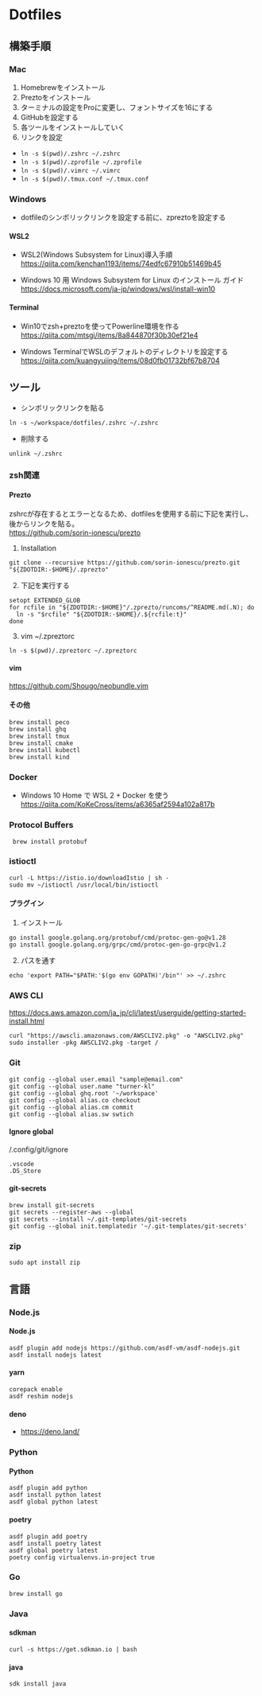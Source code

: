 # Dotfiles

## 構築手順

### Mac
1. Homebrewをインストール  
2. Preztoをインストール
3. ターミナルの設定をProに変更し、フォントサイズを16にする
4. GitHubを設定する
5. 各ツールをインストールしていく
6. リンクを設定
- `ln -s $(pwd)/.zshrc ~/.zshrc`
- `ln -s $(pwd)/.zprofile ~/.zprofile`
- `ln -s $(pwd)/.vimrc ~/.vimrc`
- `ln -s $(pwd)/.tmux.conf ~/.tmux.conf`

### Windows
- dotfileのシンボリックリンクを設定する前に、zpreztoを設定する

#### WSL2
- WSL2(Windows Subsystem for Linux)導入手順   
https://qiita.com/kenchan1193/items/74edfc67910b51469b45

- Windows 10 用 Windows Subsystem for Linux のインストール ガイド  
https://docs.microsoft.com/ja-jp/windows/wsl/install-win10

#### Terminal
- Win10でzsh+preztoを使ってPowerline環境を作る  
https://qiita.com/mtsgi/items/8a844870f30b30ef21e4

- Windows TerminalでWSLのデフォルトのディレクトリを設定する   
https://qiita.com/kuangyujing/items/08d0fb01732bf67b8704


## ツール
- シンボリックリンクを貼る
```
ln -s ~/workspace/dotfiles/.zshrc ~/.zshrc
```

- 削除する
```
unlink ~/.zshrc
```

### zsh関連
#### Prezto
zshrcが存在するとエラーとなるため、dotfilesを使用する前に下記を実行し、後からリンクを貼る。  
https://github.com/sorin-ionescu/prezto  
1. Installation  
```
git clone --recursive https://github.com/sorin-ionescu/prezto.git "${ZDOTDIR:-$HOME}/.zprezto"
```

2. 下記を実行する
```
setopt EXTENDED_GLOB
for rcfile in "${ZDOTDIR:-$HOME}"/.zprezto/runcoms/^README.md(.N); do
  ln -s "$rcfile" "${ZDOTDIR:-$HOME}/.${rcfile:t}"
done
```

3. vim ~/.zpreztorc
```
ln -s $(pwd)/.zpreztorc ~/.zpreztorc
```

#### vim
https://github.com/Shougo/neobundle.vim

#### その他
```
brew install peco
brew install ghq
brew install tmux
brew install cmake
brew install kubectl
brew install kind
```

### Docker
- Windows 10 Home で WSL 2 + Docker を使う  
https://qiita.com/KoKeCross/items/a6365af2594a102a817b


### Protocol Buffers
```
 brew install protobuf
```

### istioctl
```
curl -L https://istio.io/downloadIstio | sh -
sudo mv ~/istioctl /usr/local/bin/istioctl
```

#### プラグイン
1. インストール
```
go install google.golang.org/protobuf/cmd/protoc-gen-go@v1.28
go install google.golang.org/grpc/cmd/protoc-gen-go-grpc@v1.2
```

2. パスを通す
```
echo 'export PATH="$PATH:'$(go env GOPATH)'/bin"' >> ~/.zshrc
```

### AWS CLI
https://docs.aws.amazon.com/ja_jp/cli/latest/userguide/getting-started-install.html
```
curl "https://awscli.amazonaws.com/AWSCLIV2.pkg" -o "AWSCLIV2.pkg"
sudo installer -pkg AWSCLIV2.pkg -target /
```

### Git
```
git config --global user.email "sample@email.com"
git config --global user.name "turner-kl"
git config --global ghq.root '~/workspace'
git config --global alias.co checkout
git config --global alias.cm commit
git config --global alias.sw swtich
```

#### Ignore global
/.config/git/ignore
```
.vscode
.DS_Store
```

#### git-secrets
```
brew install git-secrets
git secrets --register-aws --global
git secrets --install ~/.git-templates/git-secrets
git config --global init.templatedir '~/.git-templates/git-secrets'
```

### zip
```
sudo apt install zip
```

## 言語

### Node.js
#### Node.js
```
asdf plugin add nodejs https://github.com/asdf-vm/asdf-nodejs.git
asdf install nodejs latest
```

#### yarn
```
corepack enable
asdf reshim nodejs
```

#### deno
- https://deno.land/


### Python
#### Python
```
asdf plugin add python
asdf install python latest
asdf global python latest
```

#### poetry
```
asdf plugin add poetry
asdf install poetry latest
asdf global poetry latest
poetry config virtualenvs.in-project true
```

### Go
```
brew install go
```

### Java
#### sdkman
```
curl -s https://get.sdkman.io | bash
```

#### java 
```
sdk install java
```